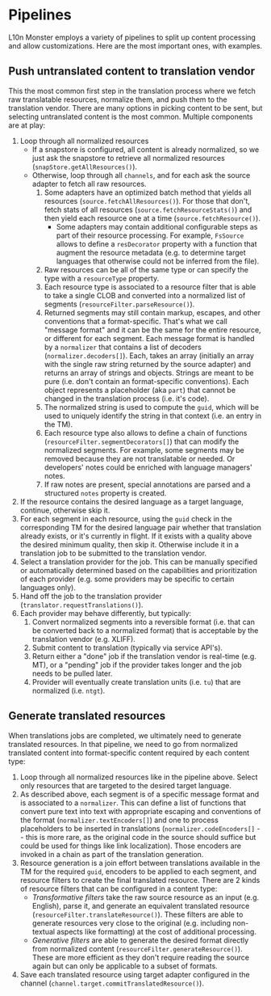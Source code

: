 # Pipelines

L10n Monster employs a variety of pipelines to split up content processing and allow customizations. Here are the most important ones, with examples.

## Push untranslated content to translation vendor

This the most common first step in the translation process where we fetch raw translatable resources, normalize them, and push them to the translation vendor. There are many options in picking content to be sent, but selecting untranslated content is the most common. Multiple components are at play:

1. Loop through all normalized resources
    * If a snapstore is configured, all content is already normalized, so we just ask the snapstore to retrieve all normalized resources (`snapStore.getAllResources()`).
    * Otherwise, loop through all `channels`, and for each ask the source adapter to fetch all raw resources.
        1. Some adapters have an optimized batch method that yields all resources (`source.fetchAllResources()`). For those that don't, fetch stats of all resources (`source.fetchResourceStats()`) and then yield each resource one at a time (`source.fetchResource()`).
            * Some adapters may contain additional configurable steps as part of their resource processing. For example, `FsSource` allows to define a `resDecorator` property with a function that augment the resource metadata (e.g. to determine target languages that otherwise could not be inferred from the file).
        2. Raw resources can be all of the same type or can specify the type with a `resourceType` property.
        3. Each resource type is associated to a resource filter that is able to take a single CLOB and converted into a normalized list of segments (`resourceFilter.parseResource()`).
        4. Returned segments may still contain markup, escapes, and other conventions that a format-specific. That's what we call "message format" and it can be the same for the entire resource, or different for each segment. Each message format is handled by a `normalizer` that contains a list of decoders (`normalizer.decoders[]`). Each, takes an array (initially an array with the single raw string returned by the source adapter) and returns an array of strings and objects. Strings are meant to be pure (i.e. don't contain an format-specific conventions). Each object represents a placeholder (aka `part`) that cannot be changed in the translation process (i.e. it's code).
        5. The normalized string is used to compute the `guid`, which will be used to uniquely identify the string in that context (i.e. an entry in the TM).
        6. Each resource type also allows to define a chain of functions (`resourceFilter.segmentDecorators[]`) that can modify the normalized segments. For example, some segments may be removed because they are not translatable or needed. Or developers' notes could be enriched with language managers' notes.
        7. If raw notes are present, special annotations are parsed and a structured `notes` property is created.
2. If the resource contains the desired language as a target language, continue, otherwise skip it.
4. For each segment in each resource, using the `guid` check in the corresponding TM for the desired language pair whether that translation already exists, or it's currently in flight. If it exists with a quality above the desired minimum quality, then skip it. Otherwise include it in a translation job to be submitted to the translation vendor.
5. Select a translation provider for the job. This can be manually specified or automatically determined based on the capabilities and prioritization of each provider (e.g. some providers may be specific to certain languages only).
6. Hand off the job to the translation provider (`translator.requestTranslations()`).
7. Each provider may behave differently, but typically:
    1. Convert normalized segments into a reversible format (i.e. that can be converted back to a normalized format) that is acceptable by the translation vendor (e.g. XLIFF).
    2. Submit content to translation (typically via service API's).
    3. Return either a "done" job if the translation vendor is real-time (e.g. MT), or a "pending" job if the provider takes longer and the job needs to be pulled later.
    4. Provider will eventually create translation units (i.e. `tu`) that are normalized (i.e. `ntgt`).

## Generate translated resources

When translations jobs are completed, we ultimately need to generate translated resources. In that pipeline, we need to go from normalized translated content into format-specific content required by each content type:

1. Loop through all normalized resources like in the pipeline above. Select only resources that are targeted to the desired target language.
2. As described above, each segment is of a specific message format and is associated to a `normalizer`. This can define a list of functions that convert pure text into text with appropriate escaping and conventions of the format (`normalizer.textEncoders[]`) and one to process placeholders to be inserted in translations (`normalizer.codeEncoders[]` -- this is more rare, as the original code in the source should suffice but could be used for things like link localization). Those encoders are invoked in a chain as part of the translation generation.
3. Resource generation is a join effort between translations available in the TM for the required `guid`, encoders to be applied to each segment, and resource filters to create the final translated resource. There are 2 kinds of resource filters that can be configured in a content type:
    * *Transformative filters* take the raw source resource as an input (e.g. English), parse it, and generate an equivalent translated resource (`resourceFilter.translateResource()`). These filters are able to generate resources very close to the original (e.g. including non-textual aspects like formatting) at the cost of additional processing.
    * *Generative filters* are able to generate the desired format directly from normalized content (`resourceFilter.generateResource()`). These are more efficient as they don't require reading the source again but can only be applicable to a subset of formats.
4. Save each translated resource using target adapter configured in the channel (`channel.target.commitTranslatedResource()`).
